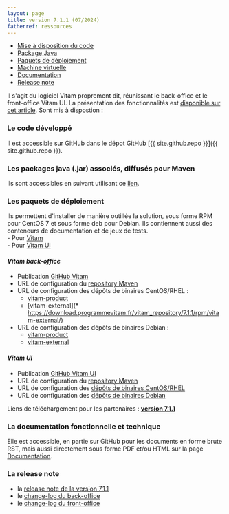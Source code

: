 ```yaml
---
layout: page
title: version 7.1.1 (07/2024)
fatherref: ressources
---
```

* [Mise à disposition du code](#github)
* [Package Java](#java)
* [Paquets de déploiement](#déploiement)
* [Machine virtuelle](#vm)
* [Documentation](#doc)
* [Release note](#rn)


Il s'agit du logiciel Vitam proprement dit, réunissant le back-office et le front-office Vitam UI. 
La présentation des fonctionnalités est [disponible sur cet article](https://www.programmevitam.fr/2024/07/12/version7_1/).
Sont mis à dispostion :

<a name="github"></a>
### Le code développé

Il est accessible sur GitHub dans le dépot GitHub [{{ site.github.repo }}]({{ site.github.repo }}).

<a name="java"></a>
### Les packages java (.jar) associés, diffusés pour Maven

Ils sont accessibles en suivant utilisant ce [lien](https://download.programmevitam.fr/vitam_repository/7.1.1/mvn_repo/).

<a name="déploiement"></a>
### Les paquets de déploiement

Ils permettent d'installer de manière outillée la solution, sous forme RPM pour CentOS 7 et sous forme deb pour Debian. Ils contiennent aussi des conteneurs de documentation et de jeux de tests.  
    - Pour [Vitam](https://github.com/ProgrammeVitam/deployment/tree/7.1.1/vitam)  
    - Pour [Vitam UI](https://github.com/ProgrammeVitam/deployment/tree/7.1.1/vitam-ui)

#### *Vitam back-office*

- Publication [GitHub Vitam](https://github.com/ProgrammeVitam/vitam/tree/7.1.1)
- URL de configuration du [repository Maven](https://download.programmevitam.fr/vitam_repository/7.1.1/mvn_repo/) 
- URL de configuration des dépôts de binaires CentOS/RHEL :  
    - [vitam-product](https://download.programmevitam.fr/vitam_repository/7.1.1/rpm/vitam-product/)  
    - [vitam-external](* https://download.programmevitam.fr/vitam_repository/7.1.1/rpm/vitam-external/)  
- URL de configuration des dépôts de binaires Debian :  
    - [vitam-product](https://download.programmevitam.fr/vitam_repository/7.1.1/deb/vitam-product/)  
    - [vitam-external](https://download.programmevitam.fr/vitam_repository/7.1.1/deb/vitam-external/)


#### *Vitam UI*

- Publication [GitHub Vitam UI](https://github.com/ProgrammeVitam/vitam-ui/tree/7.1.1)
- URL de configuration du [repository Maven](https://download.programmevitam.fr/vitamui_repository/7.1.1/mvn_repo/)
- URL de configuration des [dépôts de binaires CentOS/RHEL](https://download.programmevitam.fr/vitamui_repository/7.1.1/rpm/)
- URL de configuration des [dépôts de binaires Debian](https://download.programmevitam.fr/vitamui_repository/7.1.1/deb/)

Liens de téléchargement pour les partenaires :  [**version 7.1.1**](https://support.programmevitam.fr/releases/7.1.1/index.html)

<a name="doc"></a>  
### La documentation fonctionnelle et technique

Elle est accessible, en partie  sur GitHub pour les documents en forme brute RST, mais aussi directement sous forme PDF et/ou HTML sur la page [Documentation](/pages/documentation).

<a name="rn"></a>  
### La release note

- la [release note de la version 7.1.1](/ressources/RefCourant/Release_notes_7.1.1_vdef.pdf)
- le [change-log du back-office](/ressources/RefCourant/vitam-changelog.7.1.1.pdf)
- le [change-log du front-office](/ressources/RefCourant/vitamui-changelog.7.1.1.pdf)